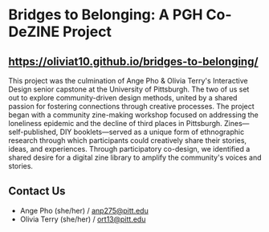 # Bridges to Belonging: A PGH Co-DeZINE Project
## https://oliviat10.github.io/bridges-to-belonging/

This project was the culmination of Ange Pho & Olivia Terry's Interactive Design senior capstone at the University of Pittsburgh. 
The two of us set out to explore community-driven design methods, united by a shared passion for fostering connections through creative processes. 
The project began with a community zine-making workshop focused on addressing the loneliness epidemic and the decline of third places in Pittsburgh. 
Zines—self-published, DIY booklets—served as a unique form of ethnographic research through which participants could creatively share their 
stories, ideas, and experiences. Through participatory co-design, we identified a shared desire for a digital zine library to amplify the community's 
voices and stories.

## Contact Us

* Ange Pho (she/her) / anp275@pitt.edu
* Olivia Terry (she/her) / ort13@pitt.edu

